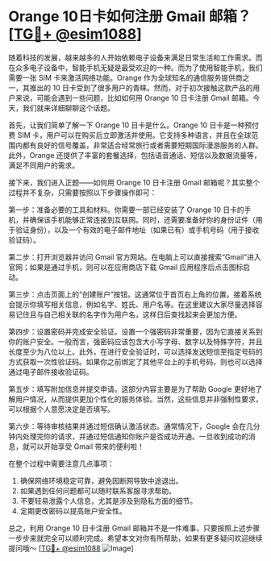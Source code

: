 # Orange 10日卡如何注册 Gmail 邮箱？[[TG💪+ @esim1088](https://t.me/s/esim1088)]

随着科技的发展，越来越多的人开始依赖电子设备来满足日常生活和工作需求。而在众多电子设备中，智能手机无疑是最受欢迎的一种。而为了使用智能手机，我们需要一张 SIM 卡来激活网络功能。Orange 作为全球知名的通信服务提供商之一，其推出的 10 日卡受到了很多用户的青睐。然而，对于初次接触这款产品的用户来说，可能会遇到一些问题，比如如何用 Orange 10 日卡注册 Gmail 邮箱。今天，我们就来详细聊聊这个话题。

首先，让我们简单了解一下 Orange 10 日卡是什么。Orange 10 日卡是一种预付费 SIM 卡，用户可以在购买后立即激活并使用。它支持多种语言，并且在全球范围内都有良好的信号覆盖，非常适合经常旅行或者需要短期国际漫游服务的人群。此外，Orange 还提供了丰富的套餐选择，包括语音通话、短信以及数据流量等，满足不同用户的需求。

接下来，我们进入正题——如何用 Orange 10 日卡注册 Gmail 邮箱呢？其实整个过程并不复杂，只需要按照以下步骤操作即可：

第一步：准备必要的工具和材料。你需要一部已经安装了 Orange 10 日卡的手机，并确保该手机能够正常连接到互联网。同时，还需要准备好你的身份证件（用于验证身份），以及一个有效的电子邮件地址（如果已有）或手机号码（用于接收验证码）。

第二步：打开浏览器并访问 Gmail 官方网站。在电脑上可以直接搜索“Gmail”进入官网；如果是通过手机，则可以在应用商店下载 Gmail 应用程序后点击图标启动。

第三步：点击页面上的“创建账户”按钮。这通常位于首页右上角的位置。接着系统会提示你填写相关信息，例如名字、姓氏、用户名等。在这里建议大家尽量选择容易记住且与自己相关联的名字作为用户名，这样日后查找起来会更加方便。

第四步：设置密码并完成安全验证。设置一个强密码非常重要，因为它直接关系到你的账户安全。一般而言，强密码应该包含大小写字母、数字以及特殊字符，并且长度至少为八位以上。此外，在进行安全验证时，可以选择发送短信至指定号码的方式获取一次性验证码。如果你之前绑定了其他平台上的手机号码，则也可以选择通过电子邮件接收验证码。

第五步：填写附加信息并提交申请。这部分内容主要是为了帮助 Google 更好地了解用户情况，从而提供更加个性化的服务体验。当然，这些信息并非强制性要求，可以根据个人意愿决定是否填写。

第六步：等待审核结果并通过短信确认激活状态。通常情况下，Google 会在几分钟内处理完你的请求，并通过短信通知你账户是否成功开通。一旦收到成功的消息，就可以开始享受 Gmail 带来的便利啦！

在整个过程中需要注意几点事项：
1. 确保网络环境稳定可靠，避免因断网导致中途退出。
2. 如果遇到任何问题都可以随时联系客服寻求帮助。
3. 不要轻易泄露个人信息，尤其是涉及到隐私方面的细节。
4. 定期更改密码以提高账户安全性。

总之，利用 Orange 10 日卡注册 Gmail 邮箱并不是一件难事，只要按照上述步骤一步步来就完全可以顺利完成。希望本文对你有所帮助，如果有更多疑问欢迎继续提问哦～ [[TG💪+ @esim1088](https://t.me/s/esim1088) ![Image](https://i.postimg.cc/4NQfJmqS/Snipaste-2025-05-13-00-14-12.png)]